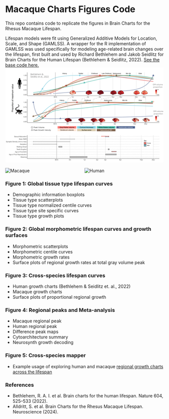 # Macaque Charts Figures Code

This repo contains code to replicate the figures in Brain Charts for the Rhesus Macaque Lifespan.

Lifespan models were fit using Generalized Additive Models for Location, Scale, and Shape (GAMLSS). A wrapper for the R implementation of GAMLSS was used specifically for modeling age-related brain changes over the lifespan, first built and used by Richard Bethlehem and Jakob Seidlitz for Brain Charts for the Human Lifespan (Bethlehem & Seidlitz, 2022). [See the base code here.](https://github.com/brainchart/Lifespan)
![Figure 3](Figure3Images/Figure3.png)

<div style="display: flex; justify-content: space-around;">
  <img src="Figure3Images/LifespanSurfaceImages/volume_curve/growth.gif" alt="Macaque" width="412"/>
  <img src="Figure3Images/LifespanSurfaceImages/volume_curve_human/growth.gif" alt="Human" width="412"/>
</div>

### Figure 1: Global tissue type lifespan curves

- Demographic information boxplots
- Tissue type scatterplots
- Tissue type normalized centile curves
- Tissue type site specific curves
- Tissue type growth plots

### Figure 2: Global morphometric lifespan curves and growth surfaces

- Morphometric scatterplots
- Morphometric centile curves
- Morphometric growth rates
- Surface plots of regional growth rates at total gray volume peak

### Figure 3: Cross-species lifespan curves

- Human growth charts (Bethlehem & Seidlitz et. al., 2022)
- Macaque growth charts
- Surface plots of proportional regional growth

### Figure 4: Regional peaks and Meta-analysis

- Macaque regional peak
- Human regional peak
- Difference peak maps
- Cytoarchitecture summary
- Neurosynth growth decoding

### Figure 5: Cross-species mapper

- Example usage of exploring human and macaque [regional growth charts across the lifespan](https://interspeciesmap.childmind.org/)

### References

- Bethlehem, R. A. I. et al. Brain charts for the human lifespan. Nature 604, 525–533 (2022).
- Alldritt, S. et al. Brain Charts for the Rhesus Macaque Lifespan. Neuroscience (2024).



